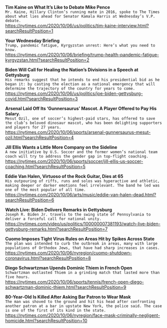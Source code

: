 **Tim Kaine on What It’s Like to Debate Mike Pence**\
`Mr. Kaine, Hillary Clinton’s running mate in 2016, spoke to The Times about what lies ahead for Senator Kamala Harris at Wednesday’s V.P. debate.`\
https://nytimes.com/2020/10/06/us/politics/tim-kaine-interview.html?searchResultPosition=1

**Your Wednesday Briefing**\
`Trump, pandemic fatigue, Kyrgyzstan unrest: Here’s what you need to know.`\
https://nytimes.com/2020/10/06/briefing/trump-health-pandemic-fatigue-kyrgyzstan.html?searchResultPosition=2

**Biden Will Call for Healing the Nation’s Divisions in a Speech at Gettysburg**\
`His remarks suggest that he intends to end his presidential bid as he began it: by casting the election as a national emergency that will determine the trajectory of the country for years to come.`\
https://nytimes.com/2020/10/06/us/politics/joe-biden-gettysburg-covid.html?searchResultPosition=3

**Arsenal Laid Off Its ‘Gunnersaurus’ Mascot. A Player Offered to Pay His Salary.**\
`Mesut Ozil, one of soccer’s highest-paid stars, has offered to save the club’s beloved dinosaur mascot, who has been delighting supporters and players for 27 years.`\
https://nytimes.com/2020/10/06/sports/arsenal-gunnersaurus-mesut-ozil.html?searchResultPosition=4

**Jill Ellis Wants a Little More Company on the Sideline**\
`A new initiative by U.S. Soccer and the former women’s national team coach will try to address the gender gap in top-flight coaching.`\
https://nytimes.com/2020/10/06/sports/soccer/jill-ellis-us-soccer-coaching.html?searchResultPosition=5

**Eddie Van Halen, Virtuoso of the Rock Guitar, Dies at 65**\
`His outpouring of riffs, runs and solos was hyperactive and athletic, making deeper or darker emotions feel irrelevant. The band he led was one of the most popular of all time.`\
https://nytimes.com/2020/10/06/arts/music/eddie-van-halen-dead.html?searchResultPosition=6

**Watch Live: Biden Delivers Remarks in Gettysburg**\
`Joseph R. Biden Jr. travels to the swing state of Pennsylvania to deliver a forceful call for national unity.`\
https://nytimes.com/video/us/politics/100000007381193/watch-live-biden-gettysburg-remarks.html?searchResultPosition=7

**Cuomo Imposes Tight Virus Rules on Areas Hit by Spikes Across State**\
`The plan was intended to curb the outbreak in areas, many with large populations of Orthodox Jews, that have had sharp increases in cases.`\
https://nytimes.com/2020/10/06/nyregion/cuomo-shutdown-coronavirus.html?searchResultPosition=8

**Diego Schwartzman Upends Dominic Thiem in French Open**\
`Schwartzman outlasted Thiem in a grinding match that lasted more than five hours.`\
https://nytimes.com/2020/10/06/sports/tennis/french-open-diego-schwartzman-dominic-thiem.html?searchResultPosition=9

**80-Year-Old Is Killed After Asking Bar Patron to Wear Mask**\
`The man was shoved to the ground and hit his head after confronting another patron at a bar in upstate New York, the police said. The case is one of the first of its kind in the state.`\
https://nytimes.com/2020/10/06/nyregion/face-mask-criminally-negligent-homicide.html?searchResultPosition=10

